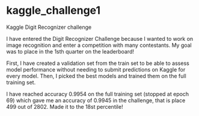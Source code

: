 # kaggle_challenge1
Kaggle Digit Recognizer challenge

I have entered the Digit Recognizer Challenge because I wanted to work on image recognition and enter a competition with many contestants. My goal was to place in the 1sth quarter on the leaderboard!

First, I have created a validation set from the train set to be able to assess model performance without needing to submit predictions on Kaggle for every model. 
Then, I picked the best models and trained them on the full training set.

I have reached accuracy 0.9954 on the full training set (stopped at epoch 69) which gave me an accuracy of 0.9945 in the challenge, that is place 499 out of 2802. Made it to the 18st percentile!
